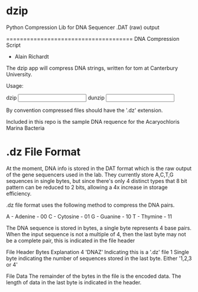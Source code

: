dzip
====

Python Compression Lib for DNA Sequencer .DAT (raw) output

=====================================
DNA Compression Script
- Alain Richardt

The dzip app will compress DNA strings, written for tom at Canterbury University.

Usage:

dzip <input file> <output file>
dunzip <input file> <output file>

By convention compressed files should have the '.dz' extension.

Included in this repo is the sample DNA requence for the Acaryochloris Marina Bacteria

.dz File Format
=====================================
At the moment, DNA info is stored in the DAT format which is the raw output of the gene sequencers used in the lab. They currently store A,C,T,G sequences in single bytes, but since there's only 4 distinct types that 8 bit pattern can be reduced to 2 bits, allowing a 4x increase in storage efficiency.

.dz file format uses the following method to compress the DNA pairs.

A - Adenine  - 00
C - Cytosine - 01
G - Guanine  - 10
T - Thymine  - 11

The DNA sequence is stored in bytes, a single byte represents 4 base pairs. When the input sequence is not a multiple of 4, then the last byte may not be a complete pair, this is indicated in the file header

File Header
  Bytes     Explanation
  4         'DNAZ' Indicating this is a '.dz' file
  1         Single byte indicating the number of sequences stored in the last
            byte. Either '1,2,3 or 4'

File Data
The remainder of the bytes in the file is the encoded data. The length of data in the last byte is indicated in the header.

